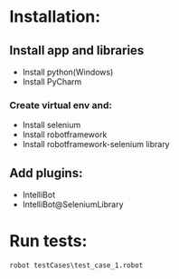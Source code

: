 # Installation:
## Install app and libraries
- Install python(Windows)
- Install PyCharm
### Create virtual env and:
- Install selenium
- Install robotframework
- Install robotframework-selenium library
## Add plugins:
- IntelliBot
- IntelliBot@SeleniumLibrary

# Run tests:
`robot testCases\test_case_1.robot`


